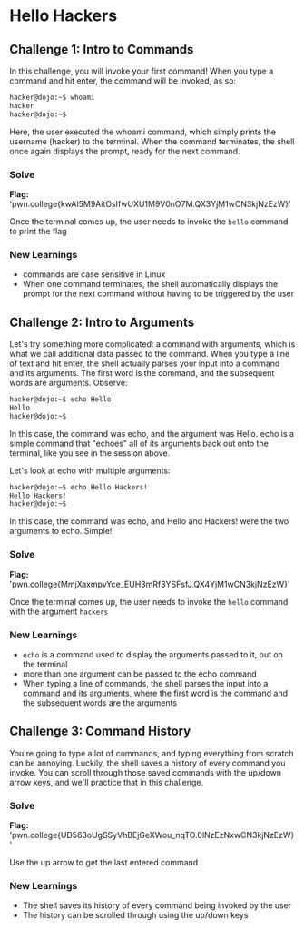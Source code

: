 # Hello Hackers 

## Challenge 1: Intro to Commands
In this challenge, you will invoke your first command! When you type a command and hit enter, the command will be invoked, as so:
```bash
hacker@dojo:~$ whoami
hacker
hacker@dojo:~$
```
Here, the user executed the whoami command, which simply prints the username (hacker) to the terminal. When the command terminates, the shell once again displays the prompt, ready for the next command.

### Solve 
**Flag:** 'pwn.college{kwAI5M9AitOsIfwUXU1M9V0nO7M.QX3YjM1wCN3kjNzEzW}'

Once the terminal comes up, the user needs to invoke the ```hello``` command to print the flag 

### New Learnings 
- commands are case sensitive in Linux
- When one command terminates, the shell automatically displays the prompt for the next command without having to be triggered by the user 


## Challenge 2: Intro to Arguments 
Let's try something more complicated: a command with arguments, which is what we call additional data passed to the command. When you type a line of text and hit enter, the shell actually parses your input into a command and its arguments. The first word is the command, and the subsequent words are arguments. Observe:

```bash
hacker@dojo:~$ echo Hello
Hello
hacker@dojo:~$
```
In this case, the command was echo, and the argument was Hello. echo is a simple command that "echoes" all of its arguments back out onto the terminal, like you see in the session above.

Let's look at echo with multiple arguments:
```bash
hacker@dojo:~$ echo Hello Hackers!
Hello Hackers!
hacker@dojo:~$
```
In this case, the command was echo, and Hello and Hackers! were the two arguments to echo. Simple!

### Solve 
**Flag:** 'pwn.college{MmjXaxmpvYce_EUH3mRf3YSFsfJ.QX4YjM1wCN3kjNzEzW}'

Once the terminal comes up, the user needs to invoke the ```hello``` command with the argument ```hackers```

### New Learnings 
- ```echo``` is a command used to display the arguments passed to it, out on the terminal
- more than one argument can be passed to the echo command
- When typing a line of commands, the shell parses the input into a command and its arguments, where the first word is the command and the subsequent words are the arguments  


## Challenge 3: Command History 
You're going to type a lot of commands, and typing everything from scratch can be annoying. Luckily, the shell saves a history of every command you invoke.
You can scroll through those saved commands with the up/down arrow keys, and we'll practice that in this challenge. 

### Solve 
**Flag:** 'pwn.college{UD563oUgSSyVhBEjGeXWou_nqTO.0lNzEzNxwCN3kjNzEzW}'

Use the up arrow to get the last entered command

### New Learnings 
- The shell saves its history of every command being invoked by the user  
- The history can be scrolled through using the up/down keys  
